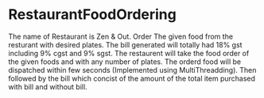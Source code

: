 # RestaurantFoodOrdering
The name of Restaurant is Zen & Out.
Order The given food from the resturant with desired plates.
The bill generated will totally had 18% gst including 9% cgst and 9% sgst.
The restaurent will take the food order of the given foods and with any number of plates.
The orderd food will be dispatched within few seconds (Implemented using MultiThreadding).
Then followed by the bill which concist of the amount of the total item purchased with bill and without bill.
